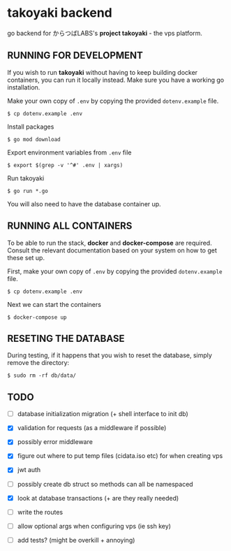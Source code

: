 
# takoyaki backend

go backend for からつばLABS's **project takoyaki** - the vps platform.

## RUNNING FOR DEVELOPMENT

If you wish to run **takoyaki** without having to keep building docker
containers, you can run it locally instead. Make sure you have a working go
installation.

Make your own copy of `.env` by copying the provided `dotenv.example`
file.
```
$ cp dotenv.example .env
```

Install packages
```
$ go mod download
```

Export environment variables from `.env` file
```
$ export $(grep -v '^#' .env | xargs)
```

Run takoyaki
```
$ go run *.go
```

You will also need to have the database container up.

## RUNNING ALL CONTAINERS

To be able to run the stack, **docker** and **docker-compose** are required.
Consult the relevant documentation based on your system on how to get these set
up.

First, make your own copy of `.env` by copying the provided `dotenv.example`
file.
```
$ cp dotenv.example .env
```

Next we can start the containers
```
$ docker-compose up
```

## RESETING THE DATABASE

During testing, if it happens that you wish to reset the database, simply
remove the directory:
```
$ sudo rm -rf db/data/
```

## TODO

- [ ] database initialization migration (+ shell interface to init db)
- [x] validation for requests (as a middleware if possible)
- [x] possibly error middleware
- [x] figure out where to put temp files (cidata.iso etc) for when creating vps
- [x] jwt auth
- [ ] possibly create db struct so methods can all be namespaced
- [x] look at database transactions (+ are they really needed)
- [ ] write the routes
- [ ] allow optional args when configuring vps (ie ssh key)
- [ ] add tests? (might be overkill + annoying)

